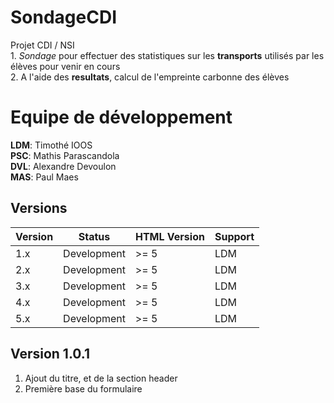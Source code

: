 # SondageCDI

Projet CDI / NSI  
1. _Sondage_ pour effectuer des statistiques sur les **transports** utilisés par les élèves pour venir en cours  
2. A l'aide des **resultats**, calcul de l'empreinte carbonne des élèves

# Equipe de développement  
**LDM**: Timothé IOOS  
**PSC**: Mathis Parascandola  
**DVL**: Alexandre Devoulon  
**MAS**: Paul Maes 


## Versions

| Version | Status      | HTML Version | Support |
|---------|-------------|--------------|---------|
| 1.x     | Development | >= 5         | LDM     |
| 2.x     | Development | >= 5         | LDM     |
| 3.x     | Development | >= 5         | LDM     |
| 4.x     | Development | >= 5         | LDM     |
| 5.x     | Development | >= 5         | LDM     |

## Version 1.0.1  
1. Ajout du titre, et de la section header
2. Première base du formulaire
